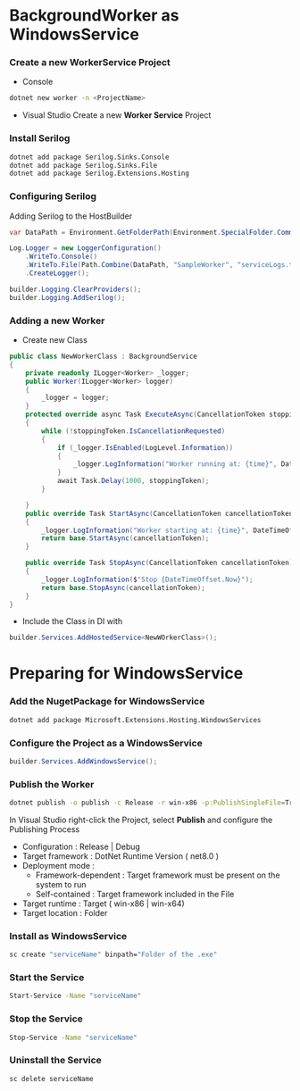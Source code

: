 # BackgroundWorker as WindowsService

### Create a new WorkerService Project

- Console

```bash
dotnet new worker -n <ProjectName>
```

- Visual Studio
  Create a new **Worker Service** Project

### Install Serilog

```Bash
dotnet add package Serilog.Sinks.Console
dotnet add package Serilog.Sinks.File
dotnet add package Serilog.Extensions.Hosting
```

### Configuring Serilog

Adding Serilog to the HostBuilder

```cs
var DataPath = Environment.GetFolderPath(Environment.SpecialFolder.CommonApplicationData);

Log.Logger = new LoggerConfiguration()
    .WriteTo.Console()
    .WriteTo.File(Path.Combine(DataPath, "SampleWorker", "serviceLogs.txt"))
    .CreateLogger();

builder.Logging.ClearProviders();
builder.Logging.AddSerilog();
```

### Adding a new Worker

- Create new Class

```cs
public class NewWorkerClass : BackgroundService
{
	private readonly ILogger<Worker> _logger;
	public Worker(ILogger<Worker> logger)
    {
        _logger = logger;
    }
    protected override async Task ExecuteAsync(CancellationToken stoppingToken)
    {
        while (!stoppingToken.IsCancellationRequested)
        {
            if (_logger.IsEnabled(LogLevel.Information))
            {
                _logger.LogInformation("Worker running at: {time}", DateTimeOffset.Now);
            }
            await Task.Delay(1000, stoppingToken);
        }

    }
    public override Task StartAsync(CancellationToken cancellationToken)
    {
        _logger.LogInformation("Worker starting at: {time}", DateTimeOffset.Now);
        return base.StartAsync(cancellationToken);
    }

    public override Task StopAsync(CancellationToken cancellationToken)
    {
        _logger.LogInformation($"Stop {DateTimeOffset.Now}");
        return base.StopAsync(cancellationToken);
    }
}
```

- Include the Class in DI with

```cs
builder.Services.AddHostedService<NewWOrkerClass>();
```

# Preparing for WindowsService

### Add the NugetPackage for WindowsService

```bash
dotnet add package Microsoft.Extensions.Hosting.WindowsServices
```

### Configure the Project as a WindowsService

```cs
builder.Services.AddWindowsService();
```

### Publish the Worker

```bash
dotnet publish -o publish -c Release -r win-x86 -p:PublishSingleFile=True
```

In Visual Studio right-click the Project, select **Publish** and configure the Publishing Process

- Configuration : Release | Debug
- Target framework : DotNet Runtime Version ( net8.0 )
- Deployment mode :
  - Framework-dependent : Target framework must be present on the system to run
  - Self-contained : Target framework included in the File
- Target runtime : Target ( win-x86 | win-x64)
- Target location : Folder

### Install as WindowsService

```bash
sc create "serviceName" binpath="Folder of the .exe"
```

### Start the Service

```bash
Start-Service -Name "serviceName"
```

### Stop the Service

```bash
Stop-Service -Name "serviceName"
```

### Uninstall the Service

```shell
sc delete serviceName
```
